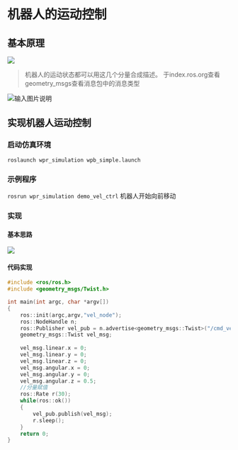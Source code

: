 # 机器人的运动控制
## 基本原理
![](/imgs/2024-04-05/2Td8TPRMhvzq4399.png)
> 机器人的运动状态都可以用这几个分量合成描述。
于index.ros.org查看geometry_msgs查看消息包中的消息类型

![输入图片说明](/imgs/2024-04-05/4K6DIcNgv30WGo6I.png)
## 实现机器人运动控制

### 启动仿真环境
`roslaunch wpr_simulation wpb_simple.launch`

### 示例程序
`rosrun wpr_simulation demo_vel_ctrl`
机器人开始向前移动
### 实现
#### 基本思路
![](/imgs/2024-04-05/1t6BuaYtAoioYw4K.png)
#### 代码实现
```C++
#include <ros/ros.h>
#include <geometry_msgs/Twist.h>

int main(int argc, char *argv[])
{
	ros::init(argc,argv,"vel_node");
	ros::NodeHandle n;
	ros::Publisher vel_pub = n.advertise<geometry_msgs::Twist>("/cmd_vel",10);
	geometry_msgs::Twist vel_msg;
	
	vel_msg.linear.x = 0;
	vel_msg.linear.y = 0;
	vel_msg.linear.z = 0;
	vel_msg.angular.x = 0;
	vel_msg.angular.y = 0;
	vel_msg.angular.z = 0.5;
	//分量赋值
	ros::Rate r(30);
	while(ros::ok())
	{
		vel_pub.publish(vel_msg);
		r.sleep();
	}
	return 0;
}
```

<!--stackedit_data:
eyJoaXN0b3J5IjpbLTE4Njk3MjkxMjQsLTIwMTQyMzM4ODJdfQ
==
-->